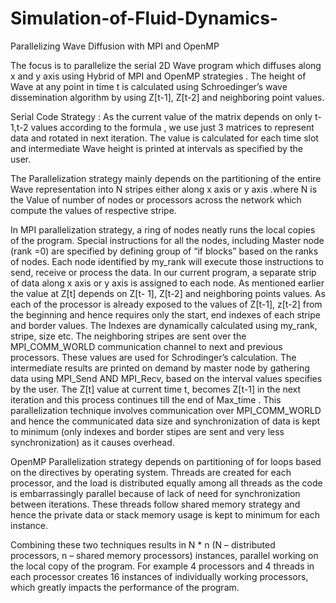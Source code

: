 # Simulation-of-Fluid-Dynamics-
Parallelizing Wave Diffusion with MPI and OpenMP

The focus is to parallelize the serial 2D Wave program which diffuses along x and y axis
using Hybrid of MPI and OpenMP strategies . The height of Wave at any point in time t is calculated
using Schroedinger’s wave dissemination algorithm by using Z[t-1], Z[t-2] and neighboring point
values.

Serial Code Strategy : As the current value of the matrix depends on only t-1,t-2 values according to
the formula , we use just 3 matrices to represent data and rotated in next iteration. The value is
calculated for each time slot and intermediate Wave height is printed at intervals as specified by the
user.

The Parallelization strategy mainly depends on the partitioning of the entire Wave representation
into N stripes either along x axis or y axis .where N is the Value of number of nodes or processors
across the network which compute the values of respective stripe.

In MPI parallelization strategy, a ring of nodes neatly runs the local copies of the program. Special
instructions for all the nodes, including Master node (rank =0) are specified by defining group of “if
blocks” based on the ranks of nodes. Each node identified by my_rank will execute those
instructions to send, receive or process the data. In our current program, a separate strip of data
along x axis or y axis is assigned to each node. As mentioned earlier the value at Z[t] depends on Z[t-
1], Z[t-2] and neighboring points values. As each of the processor is already exposed to the values of
Z[t-1], z[t-2] from the beginning and hence requires only the start, end indexes of each stripe and
border values. The Indexes are dynamically calculated using my_rank, stripe, size etc. The
neighboring stripes are sent over the MPI_COMM_WORLD communication channel to next and
previous processors. These values are used for Schrodinger’s calculation. The intermediate results
are printed on demand by master node by gathering data using MPI_Send AND MPI_Recv, based on
the interval values specifies by the user. The Z[t] value at current time t, becomes Z[t-1] in the next
iteration and this process continues till the end of Max_time . This parallelization technique involves
communication over MPI_COMM_WORLD and hence the communicated data size and
synchronization of data is kept to minimum (only indexes and border stipes are sent and very less
synchronization) as it causes overhead.

OpenMP Parallelization strategy depends on partitioning of for loops based on the directives by
operating system. Threads are created for each processor, and the load is distributed equally among all
threads as the code is embarrassingly parallel because of lack of need for synchronization between 
iterations. These threads follow shared memory strategy and hence the private data or stack memory
usage is kept to minimum for each instance.

Combining these two techniques results in N * n (N – distributed processors, n – shared memory
processors) instances, parallel working on the local copy of the program. For example 4 processors and 4
threads in each processor creates 16 instances of individually working processors, which greatly impacts
the performance of the program.
